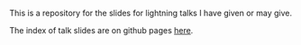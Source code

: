 This is a repository for the slides for lightning talks I have given or may give.

The index of talk slides are on github pages [here](https://pganssle.github.io/lightning-talks/).

